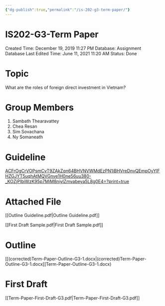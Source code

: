 ```yaml
---
{"dg-publish":true,"permalink":"/is-202-g3-term-paper/"}
---
```


# IS202-G3-Term Paper

Created Time: December 19, 2019 11:27 PM
Database: Assignment Database
Last Edited Time: June 11, 2021 11:20 AM
Status: Done

# Topic

What are the roles of foreign direct investment in Vietnam?

# Group Members

1. Sambath Thearavattey
2. Chea Resan
3. Sim Sovachana
4. Ny Somaneath

# Guideline

[ACFrOgCrVOPsmCvT9ZAkZqn64BHVNVWMdEzPN1iBHVreDnvQEmpOyYlFHZGJYT5uqhAtMQVGnve1H0ne56uu380-_KOZjPIbiWzK95p7MiM8niylZmvabeya5L8g0E4=?print=true](https://doc-10-0g-apps-viewer.googleusercontent.com/viewer/secure/pdf/lcbmt1ahrc9dniugck0ua1lmeuno7hh8/u8bi3hcbmhvohghpceugu0he1ovavhok/1576851600000/drive/10864737317690380762/ACFrOgCrVOPsmCvT9ZAkZqn64BHVNVWMdEzPN1iBHVreDnvQEmpOyYlFHZGJYT5uqhAtMQVGnve1H0ne56uu380-_KOZjPIbiWzK95p7MiM8niylZmvabeya5L8g0E4=?print=true)

# Attached File

[[Outline Guideline.pdf\|Outline Guideline.pdf]]

[[First Draft Sample.pdf\|First Draft Sample.pdf]]

# Outline

[[(corrected)Term-Paper-Outline-G3-1.docx\|(corrected)Term-Paper-Outline-G3-1.docx]]Term-Paper-Outline-G3-1.docx)

# First Draft

[[Term-Paper-First-Draft-G3.pdf\|Term-Paper-First-Draft-G3.pdf]]